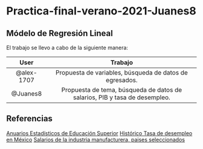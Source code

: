 # Practica-final-verano-2021-Juanes8
## Módelo de Regresión Lineal 

El trabajo se llevo a cabo de la siguiente manera:

|User| Trabajo|
|:---:|:---:|
|@alex-1707|	Propuesta de variables, búsqueda de datos de egresados.|
|@Juanes8 |	Propuesta de tema, búsqueda de datos de salarios, PIB y tasa de desempleo.|

## Referencias
[Anuarios Estadísticos de Educación Superior](http://www.anuies.mx/informacion-y-servicios/informacion-estadistica-de-educacion-superior/anuario-estadistico-de-educacion-superior)
[Histórico Tasa de desempleo en México](https://www.proyectosmexico.gob.mx/por-que-invertir-en-mexico/mercado-potencial/sd_historico-tasa-de-desempleo-en-mexico/)
[Salarios de la industria manufacturera, paises seleccionados](https://www.inegi.org.mx/app/tabulados/default.html?nc=539) 

